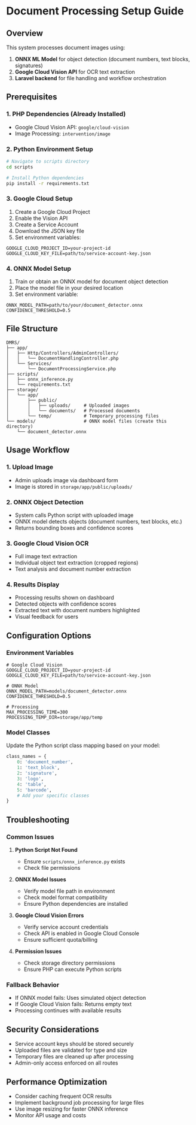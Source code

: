 # Document Processing Setup Guide

## Overview
This system processes document images using:
1. **ONNX ML Model** for object detection (document numbers, text blocks, signatures)
2. **Google Cloud Vision API** for OCR text extraction
3. **Laravel backend** for file handling and workflow orchestration

## Prerequisites

### 1. PHP Dependencies (Already Installed)
- Google Cloud Vision API: `google/cloud-vision`
- Image Processing: `intervention/image`

### 2. Python Environment Setup
```bash
# Navigate to scripts directory
cd scripts

# Install Python dependencies
pip install -r requirements.txt
```

### 3. Google Cloud Setup
1. Create a Google Cloud Project
2. Enable the Vision API
3. Create a Service Account
4. Download the JSON key file
5. Set environment variables:

```env
GOOGLE_CLOUD_PROJECT_ID=your-project-id
GOOGLE_CLOUD_KEY_FILE=path/to/service-account-key.json
```

### 4. ONNX Model Setup
1. Train or obtain an ONNX model for document object detection
2. Place the model file in your desired location
3. Set environment variable:

```env
ONNX_MODEL_PATH=path/to/your/document_detector.onnx
CONFIDENCE_THRESHOLD=0.5
```

## File Structure
```
DMRS/
├── app/
│   ├── Http/Controllers/AdminControllers/
│   │   └── DocumentHandlingController.php
│   └── Services/
│       └── DocumentProcessingService.php
├── scripts/
│   ├── onnx_inference.py
│   └── requirements.txt
├── storage/
│   └── app/
│       ├── public/
│       │   ├── uploads/     # Uploaded images
│       │   └── documents/   # Processed documents
│       └── temp/            # Temporary processing files
└── models/                  # ONNX model files (create this directory)
    └── document_detector.onnx
```

## Usage Workflow

### 1. Upload Image
- Admin uploads image via dashboard form
- Image is stored in `storage/app/public/uploads/`

### 2. ONNX Object Detection
- System calls Python script with uploaded image
- ONNX model detects objects (document numbers, text blocks, etc.)
- Returns bounding boxes and confidence scores

### 3. Google Cloud Vision OCR
- Full image text extraction
- Individual object text extraction (cropped regions)
- Text analysis and document number extraction

### 4. Results Display
- Processing results shown on dashboard
- Detected objects with confidence scores
- Extracted text with document numbers highlighted
- Visual feedback for users

## Configuration Options

### Environment Variables
```env
# Google Cloud Vision
GOOGLE_CLOUD_PROJECT_ID=your-project-id
GOOGLE_CLOUD_KEY_FILE=path/to/service-account-key.json

# ONNX Model
ONNX_MODEL_PATH=models/document_detector.onnx
CONFIDENCE_THRESHOLD=0.5

# Processing
MAX_PROCESSING_TIME=300
PROCESSING_TEMP_DIR=storage/app/temp
```

### Model Classes
Update the Python script class mapping based on your model:
```python
class_names = {
    0: 'document_number',
    1: 'text_block',
    2: 'signature',
    3: 'logo',
    4: 'table',
    5: 'barcode',
    # Add your specific classes
}
```

## Troubleshooting

### Common Issues

1. **Python Script Not Found**
   - Ensure `scripts/onnx_inference.py` exists
   - Check file permissions

2. **ONNX Model Issues**
   - Verify model file path in environment
   - Check model format compatibility
   - Ensure Python dependencies are installed

3. **Google Cloud Vision Errors**
   - Verify service account credentials
   - Check API is enabled in Google Cloud Console
   - Ensure sufficient quota/billing

4. **Permission Issues**
   - Check storage directory permissions
   - Ensure PHP can execute Python scripts

### Fallback Behavior
- If ONNX model fails: Uses simulated object detection
- If Google Cloud Vision fails: Returns empty text
- Processing continues with available results

## Security Considerations
- Service account keys should be stored securely
- Uploaded files are validated for type and size
- Temporary files are cleaned up after processing
- Admin-only access enforced on all routes

## Performance Optimization
- Consider caching frequent OCR results
- Implement background job processing for large files
- Use image resizing for faster ONNX inference
- Monitor API usage and costs

